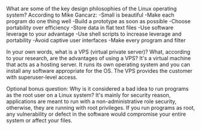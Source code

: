 What are some of the key design philosophies of the Linux operating system?
According to Mike Gancarz:
-Small is beautiful
-Make each program do one thing well
-Build a prototype as soon as possible
-Choose portability over efficiency
-Store data in flat text files
-Use software leverage to your advantage
-Use shell scripts to increase leverage and portability
-Avoid captive user interfaces
-Make every program and filter

In your own words, what is a VPS (virtual private server)? What, according to your research, are the advantages of using a VPS?
It's a virtual machine that acts as a hosting server. It runs its own operating system and you can install any software appropriate for the OS. The VPS provides the customer with superuser-level access.

Optional bonus question: Why is it considered a bad idea to run programs as the root user on a Linux system?
It's mainly for security reason, applications are meant to run with a non-administrative role security, otherwise, they are running with root privileges. If you run programs as root, any vulnerability or defect in the software would compromise your entire system or affect your files.